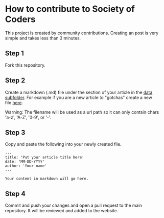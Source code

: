 # How to contribute to Society of Coders
This project is created by community contributions. Creating an post is very simple and takes less than 3 minutes.

## Step 1
Fork this repository.

## Step 2
Create a markdown (.md) file under the section of your article in the [data subfolder](https://github.com/nighthawkcoders/csa-society/tree/main/data).
For example if you are a new article to "gotchas" create a new file [here](https://github.com/nighthawkcoders/csa-society/tree/main/data/gotchas).

Warning: The filename will be used as a url path so it can only contain chars 'a-z', 'A-Z', '0-9', or '-'.

## Step 3
Copy and paste the following into your newly created file.

```
---
title: 'Put your article title here'
date: 'MM-DD-YYYY'
author: 'Your name'
---

Your content in markdown will go here.
```

## Step 4
Commit and push your changes and open a pull request to the main repository. It will be reviewed and added to the website.